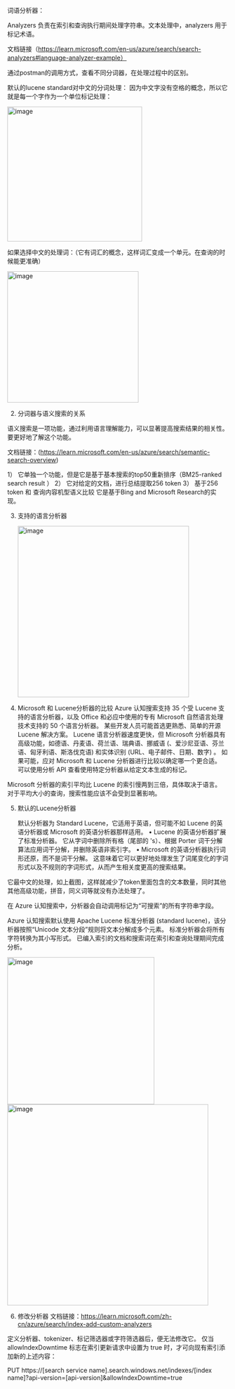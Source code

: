 词语分析器：
   
Analyzers 负责在索引和查询执行期间处理字符串。文本处理中，analyzers 用于标记术语。

文档链接（https://learn.microsoft.com/en-us/azure/search/search-analyzers#language-analyzer-example）

通过postman的调用方式，查看不同分词器，在处理过程中的区别。

默认的lucene standard对中文的分词处理：
因为中文字没有空格的概念，所以它就是每一个字作为一个单位标记处理：

<img width="307" alt="image" src="https://github.com/huqianghui/Lanchain-with-Azure-Open-AI-PDF-files-and-Azure-Cognitive-Search/assets/7360524/7b33f43f-717b-46ef-b987-07be554bc9a0">


如果选择中文的处理词：（它有词汇的概念，这样词汇变成一个单元。在查询的时候能更准确）

<img width="299" alt="image" src="https://github.com/huqianghui/Lanchain-with-Azure-Open-AI-PDF-files-and-Azure-Cognitive-Search/assets/7360524/57073739-4315-495a-98d4-2b08c0f8ca15">

2. 分词器与语义搜索的关系

语义搜索是一项功能，通过利用语言理解能力，可以显著提高搜索结果的相关性。要更好地了解这个功能。

文档链接：(https://learn.microsoft.com/en-us/azure/search/semantic-search-overview)

1）	它单独一个功能，但是它是基于基本搜索的top50重新排序（BM25-ranked search result ）
2）	它对给定的文档，进行总结提取256 token
3）	基于256 token 和 查询内容机型语义比较
它是基于Bing and Microsoft Research的实现。


3. 支持的语言分析器

   <img width="390" alt="image" src="https://github.com/huqianghui/Lanchain-with-Azure-Open-AI-PDF-files-and-Azure-Cognitive-Search/assets/7360524/f0872311-bbc8-4b32-8788-fab1a9be2a32">

4. Microsoft 和 Lucene分析器的比较
   Azure 认知搜索支持 35 个受 Lucene 支持的语言分析器，以及 Office 和必应中使用的专有 Microsoft 自然语言处理技术支持的 50 个语言分析器。
某些开发人员可能首选更熟悉、简单的开源 Lucene 解决方案。 Lucene 语言分析器速度更快，但 Microsoft 分析器具有高级功能，如德语、丹麦语、荷兰语、瑞典语、挪威语 (、爱沙尼亚语、芬兰语、匈牙利语、斯洛伐克语) 和实体识别 (URL、电子邮件、日期、数字) 。 如果可能，应对 Microsoft 和 Lucene 分析器进行比较以确定哪一个更合适。 可以使用分析 API 查看使用特定分析器从给定文本生成的标记。
	
Microsoft 分析器的索引平均比 Lucene 的索引慢两到三倍，具体取决于语言。 对于平均大小的查询，搜索性能应该不会受到显著影响。

5. 默认的Lucene分析器

   默认分析器为 Standard Lucene，它适用于英语，但可能不如 Lucene 的英语分析器或 Microsoft 的英语分析器那样适用。
•	Lucene 的英语分析器扩展了标准分析器。 它从字词中删除所有格（尾部的 's）、根据 Porter 词干分解算法应用词干分解，并删除英语非索引字。
•	Microsoft 的英语分析器执行词形还原，而不是词干分解。 这意味着它可以更好地处理发生了词尾变化的字词形式以及不规则的字词形式，从而产生相关度更高的搜索结果。

它最中文的处理，如上截图，这样就减少了token里面包含的文本数量，同时其他其他高级功能，拼音，同义词等就没有办法处理了。

在 Azure 认知搜索中，分析器会自动调用标记为“可搜索”的所有字符串字段。

Azure 认知搜索默认使用 Apache Lucene 标准分析器 (standard lucene)，该分析器按照“Unicode 文本分段”规则将文本分解成多个元素。 
标准分析器会将所有字符转换为其小写形式。 已编入索引的文档和搜索词在索引和查询处理期间完成分析。

<img width="335" alt="image" src="https://github.com/huqianghui/Lanchain-with-Azure-Open-AI-PDF-files-and-Azure-Cognitive-Search/assets/7360524/59d2d174-a693-4fe3-8671-45ffd991099c">

<img width="458" alt="image" src="https://github.com/huqianghui/Lanchain-with-Azure-Open-AI-PDF-files-and-Azure-Cognitive-Search/assets/7360524/bf872cbf-6744-4fd3-add4-6242c863057b">

6.  修改分析器
   文档链接：https://learn.microsoft.com/zh-cn/azure/search/index-add-custom-analyzers

定义分析器、tokenizer、标记筛选器或字符筛选器后，便无法修改它。 仅当 allowIndexDowntime 标志在索引更新请求中设置为 true 时，才可向现有索引添加新的上述内容：

PUT https://[search service name].search.windows.net/indexes/[index name]?api-version=[api-version]&allowIndexDowntime=true











